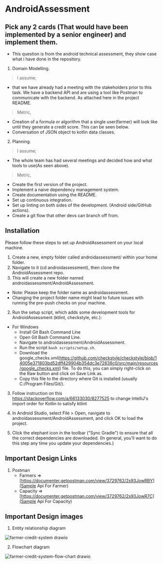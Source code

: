 ﻿# AndroidAssessment

## Pick any 2 cards (That would have been implemented by a senior engineer) and implement them.
- This question is from the android technical assessment, they show case what i have done in the 
  repository.
1. Domain Modelling.
  > I assume;
  - that we have already had a meeting with the stakeholders prior to this task.
  We have a backend API and are using a tool like Postman to communicate with the backend. As attached here in the project README.
  > Metric,
   - Creation of a formula or algorithm that a single user(farmer) will look like until they generate a credit score. This can be seen below.
   - Conversation of JSON object to kotlin data classes.
2. Planning.
  > I assume;
  - The whole team has had several meetings and decided how and what tools to use(As seen above).
  > Metric,
  - Create the first version of the project.
  - Implement a naive dependency management system.
  - Create documentation using the README.
  - Set up continuous integration.
  - Set up linting on both sides of the development. (Android side/GitHub actions).
  - Create a git flow that other devs can branch off from.

## Installation
Please follow these steps to set up AndroidAssessment on your local machine.
1. Create a new, empty folder called androidassessment/ within your home folder. 
2. Navigate to it (cd androidassessment), then clone the AndroidAssessment repo. 
3. This will create a new folder named androidassessment/AndroidAssessment.

- Note: Please keep the folder name as androidassessment.
- Changing the project folder name might lead to future issues with running the pre-push checks on your machine.

2. Run the setup script, which adds some development tools for AndroidAssessment (ktlint, checkstyle, etc.):
-  For Windows
    - Install Git Bash Command Line
    - Open Git Bash Command Line.
    - Navigate to androidassessment/AndroidAssessment.
    - Run the script ``` bash scripts/setup.sh ```.
    - Download the google_checks.xml(https://github.com/checkstyle/checkstyle/blob/14005e371803bd52dff429904b354dc3e72638c0/src/main/resources/google_checks.xml) file. To do this, you can simply right-click on the Raw button and click on Save Link as.
    - Copy this file to the directory where Git is installed (usually C:/Program Files/Git/).

3. Follow instruction on this https://stackoverflow.com/a/66133030/8277525 to change IntelliJ's import order for Kotlin to satisfy ktlint

4. In Android Studio, select File > Open, navigate to androidassessment/AndroidAssessment, and click OK to load the project.

5. Click the elephant icon in the toolbar ("Sync Gradle") to ensure that all the correct dependencies are downloaded. (In general, you'll want to do this step any time you update your dependencies.)

## Important Design Links
1. Postman
   - Farmers => [https://documenter.getpostman.com/view/3729762/2s93JowRBY](Sample Api For Farmer)
   - Capacity =>[https://documenter.getpostman.com/view/3729762/2s93JowR7C](Sample Api For Capacity)
   
## Important Design images
1. Entity relationship diagram

![farmer-credit-system drawio](https://user-images.githubusercontent.com/28810111/223129269-7239d139-64f0-4862-bd1e-7d5a6516848f.svg)

2. Flowchart diagram

![farmer-credit-system-flow-chart drawio](https://user-images.githubusercontent.com/28810111/223134848-7d6d078f-ae67-4a03-9fb9-254d8240b0c9.svg)





